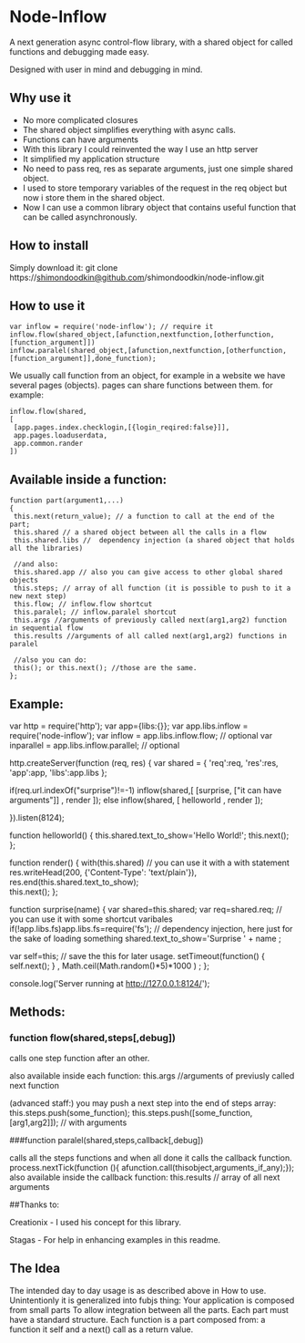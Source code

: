 # Node-Inflow
A next generation async control-flow library, with a shared object for called functions and debugging made easy.

Designed with user in mind and debugging in mind.

## Why use it
* No more complicated closures
* The shared object simplifies everything with async calls.
* Functions can have arguments
* With this library I could reinvented the way I use an http server
* It simplified my application structure
* No need to pass req, res as separate arguments, just one simple shared object.
* I used to store temporary variables of the request in the req object but now i store them in the shared object.
* Now I can use a common library object that contains useful function that can be called asynchronously.

## How to install
Simply download it:
    git clone https://shimondoodkin@github.com/shimondoodkin/node-inflow.git

## How to use it
    var inflow = require('node-inflow'); // require it
    inflow.flow(shared_object,[afunction,nextfunction,[otherfunction,[function_argument]])
    inflow.paralel(shared_object,[afunction,nextfunction,[otherfunction,[function_argument]],done_function);

We usually call function from an object,
for example in a website we have several pages (objects).
pages can share functions between them. for example:

    inflow.flow(shared,
    [
     [app.pages.index.checklogin,[{login_reqired:false}]],
     app.pages.loaduserdata,
     app.common.rander
    ])
    
## Available inside a function:

    function part(argument1,...)
    {
     this.next(return_value); // a function to call at the end of the part;
     this.shared // a shared object between all the calls in a flow
     this.shared.libs //  dependency injection (a shared object that holds all the libraries)
     
     //and also:
     this.shared.app // also you can give access to other global shared objects
     this.steps; // array of all function (it is possible to push to it a new next step)
     this.flow; // inflow.flow shortcut
     this.paralel; // inflow.paralel shortcut
     this.args //arguments of previously called next(arg1,arg2) function in sequential flow
     this.results //arguments of all called next(arg1,arg2) functions in paralel
     
     //also you can do:
     this(); or this.next(); //those are the same.
    };
    
## Example:

  var http = require('http');
  var app={libs:{}};
  var app.libs.inflow = require('node-inflow');
  var inflow = app.libs.inflow.flow; // optional
  var inparallel = app.libs.inflow.parallel; // optional
  
  http.createServer(function (req, res)  {
   var shared = { 
                        'req':req, 
                        'res':res, 
                        'app':app, 
                        'libs':app.libs
                };
  
   if(req.url.indexOf("surprise")!=-1)
     inflow(shared,[
                    [surprise, ["it can have arguments"]]
                   ,
                    render
                   ]);
   else
     inflow(shared, [ helloworld , render ]);
  
  }).listen(8124);
  
  function helloworld() {
    this.shared.text_to_show='Hello World!';
    this.next();
  };
  
  function render()  {
    with(this.shared) // you can use it with a with statement   
       res.writeHead(200, {'Content-Type': 'text/plain'}), 
       res.end(this.shared.text_to_show);     
    this.next();
  };
  
  function surprise(name) {
   var shared=this.shared; var req=shared.req; // you can use it with some shortcut varibales 
   if(!app.libs.fs)app.libs.fs=require('fs'); // dependency injection, here just for the sake of loading something
   shared.text_to_show='Surprise ' + name ;
  
   var self=this; // save the this for later usage.
   setTimeout(function() {
    self.next();
   } , Math.ceil(Math.random()*5)*1000 ) ;
  };
  
  console.log('Server running at http://127.0.0.1:8124/');
## Methods:

### function flow(shared,steps[,debug])

calls one step function after an other.

also available inside each function:
    this.args //arguments of previusly called next function

(advanced staff:) you may push a next step into the end of steps array:
    this.steps.push(some_function);
    this.steps.push([some_function,[arg1,arg2]]); // with arguments

###function paralel(shared,steps,callback[,debug])

calls all the steps functions and when all done it calls the callback function.
    process.nextTick(function (){ afunction.call(thisobject,arguments_if_any);});
also available inside the callback function:
    this.results // array of all next arguments

##Thanks to:

Creationix - I used his concept for this library.

Stagas - For help in enhancing examples in this readme.

## The Idea

The intended day to day usage is as described above in How to use.
Unintentionly it is generalized into fubjs thing:
Your application is composed from small parts To allow integration between all the parts.
Each part must have a standard structure.
Each function is a part composed from: 
 a function it self and
 a next() call as a return value.
